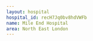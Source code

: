 ```yaml
---
layout: hospital
hospital_id: recH7Jq0bv8hdVWFb
name: Mile End Hospital
area: North East London
---
```

